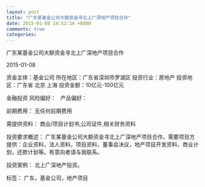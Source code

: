 ```yaml
---
layout: post
title: "广东某基金公司大额资金寻北上广深地产项目合作"
date: 2015-01-08 14:52:14 +0800
comments: true
categories: 
---
```

广东某基金公司大额资金寻北上广深地产项目合作



2015-01-08

资金主体：基金公司
所在地区：广东省深圳市罗湖区
投资行业：房地产
投资地区：广东省 北京 上海
投资金额：10亿元-100亿元

金融投资
风险偏好：
                             
                                                                                产品偏好：

前期费用：
无任何前期费用

需提供资料：
商业/项目计划书,公司证件,相关财务资料

投资要求概述：
广东某基金公司大额资金寻北上广深地产项目合作。需要项目方提供：企业资料，法人资料，项目资料，董事会决议，地产项目开发资料，商业计划，还款计划等。有意向者请与我联系。

投资案例：
北上广深地产投资。

标签：
广东，基金公司，地产项目

